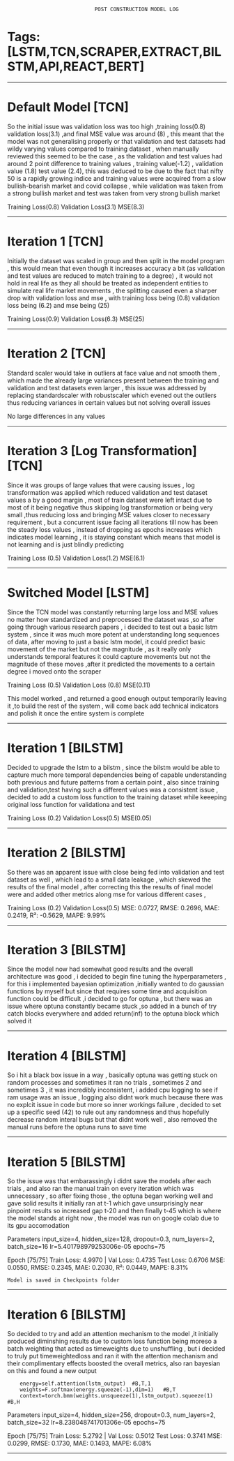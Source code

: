                                 POST CONSTRUCTION MODEL LOG


# Tags:[LSTM,TCN,SCRAPER,EXTRACT,BILSTM,API,REACT,BERT]
___________________________

# Default Model [TCN]

So the initial issue was validation loss was too high ,training loss(0.8) validation loss(3.1) ,and final MSE value was around (8) , this meant that the model was not generalising properly or that validation and test datasets had wildy varying values compared to training dataset , when manually reviewed this seemed to be the case , as the validation and test values had around 2 point difference to training values , training value(-1.2) , validation value (1.8) test value (2.4), this was deduced to be due to the fact that nifty 50 is a rapidly growing indice and training values were acquired from a slow bullish-bearish market and covid collapse , while validation was taken from a strong bullish market and test was taken from very strong bullish market

Training Loss(0.8)
Validation Loss(3.1)
MSE(8.3)

___________________________

# Iteration 1 [TCN]

Initially the dataset was scaled in group and then split in the model program , this would mean that even though it increases accuracy a bit  (as validation and test values are reduced to match training to a degree) , it would not hold in real life as they all should be treated as independent entities to simulate real life market movements , 
the splitting caused even a sharper drop with validation loss and mse , with training loss being (0.8) validation loss being (6.2) and mse being (25) 

Training Loss(0.9)
Validation Loss(6.3)
MSE(25)

___________________________

# Iteration 2  [TCN]

Standard scaler would take in outliers at face value and not smooth them , which made the already large variances present between the training and validation and test datasets even larger , this issue was addressed by replacing standardscaler with robustscaler which evened out the outliers thus reducing variances in certain values but not solving overall issues 

No large differences in any values

__________________________

# Iteration 3 [Log Transformation] [TCN]

Since it was groups of large values that were causing issues , log transformation was applied which reduced validation and test dataset values a by a good margin , most of train dataset were left intact due to most of it being negative thus skipping log transformation or being very small ,thus reducing loss and bringing MSE values closer to necessary requirement , but a concurrent issue facing all iterations till now has been the steady loss values , instead of dropping as epochs increases which indicates model learning , it is staying constant which means that model is not learning and is just blindly predicting 

Training Loss (0.5)
Validation Loss(1.2)
MSE(6.1)

_____________________________

# Switched Model [LSTM]

Since the TCN model was constantly returning large loss and MSE values no matter how standardized and preprocessed the dataset was ,so after going through various research papers , i decided to test out a basic lstm system , since it was much more potent at understanding long sequences of data, after moving to just a basic lstm model, it could predict basic movement of the market but not the magnitude , as it really only understands temporal features it could capture movements but not the magnitude of these moves ,after it predicted the movements to a certain degree i moved onto the scraper 

Training Loss (0.5)
Validation Loss (0.8)
MSE(0.11)

This model worked , and returned a good enough output temporarily leaving it ,to build the rest of the system , will come back add technical indicators and polish it once the entire system is complete 

____________________________

# Iteration 1 [BILSTM]

Decided to upgrade the lstm to a bilstm , since the bilstm would be able to capture much more temporal dependencies being of capable understanding both previous and future patterns from a certain point , also since training and validation,test having such a different values was a consistent issue , decided to add a custom loss function to the training dataset while keeeping original loss function for validationa and test

Training Loss (0.2)
Validation Loss(0.5)
MSE(0.05)

____________________________

# Iteration 2 [BILSTM]

So there was an apparent issue with close being fed into validation and test dataset as well , which lead to a small data leakage , which skewed the results of the final model , after correcting this the results of final model were and added other metrics along mse for various different cases ,

Training Loss (0.2)
Validation Loss(0.5)
MSE: 0.0727, RMSE: 0.2696, MAE: 0.2419, R²: -0.5629, MAPE: 9.99%

__________________________

# Iteration 3 [BILSTM]

Since the model now had somewhat good results and the overall architecture was good , i decided to begin fine tuning the hyperparameters , for this i implemented bayesian optimization ,initially wanted to do gaussian functions by myself but since that requires some time and acquisition function could be difficult ,i decided to go for optuna , but there was an issue where optuna constantly became stuck ,so added in a bunch of try catch blocks everywhere and added return(inf) to the optuna block which solved it

__________________________

# Iteration 4 [BILSTM]

So i hit a black box issue in a way , basically optuna was getting stuck on random processes and sometimes it ran no trials , sometimes 2 and sometimes 3 , it was incredibly inconsistent, i added cpu logging to see if ram usage was an issue , logging also didnt work much because there was no explcit issue in code but more so inner workings failure , decided to set up a specific seed (42) to rule out any randomness and thus hopefully decrease random interal bugs but that didnt work well , also removed the manual runs before the optuna runs to save time

__________________________

# Iteration 5 [BILSTM]

So the issue was that embarassingly i didnt save the models after each trials , and also ran the manual train on every iteration which was unnecessary , so after fixing those , the optuna began working well and gave solid results
it initially ran at t-1 which gave unsurprisingly near pinpoint results so increased gap t-20 and then finally t-45
which is where the model stands at right now , the model was run on google colab due to its gpu accomodation

Parameters
input_size=4, hidden_size=128, dropout=0.3, num_layers=2, batch_size=16 lr=5.401798979253006e-05 
epochs=75

Epoch [75/75] Train Loss: 4.9970 | Val Loss: 0.4735
Test Loss: 0.6706
MSE: 0.0550, RMSE: 0.2345, MAE: 0.2030, R²: 0.0449, MAPE: 8.31%

    Model is saved in Checkpoints folder 

___________________________

# Iteration 6 [BILSTM]

So decided to try and add an attention mechanism to the model ,it initially produced diminshing results due to custom loss function being moreso a batch weighting that acted as timeweights due to unshuffling , but i decided to truly put timeweightedloss and ran it with the attention mechanism and their complimentary effects boosted the overall metrics, also ran bayesian on this and found a new output
    
        energy=self.attention(lstm_output)  #B,T,1
        weights=F.softmax(energy.squeeze(-1),dim=1)   #B,T
        context=torch.bmm(weights.unsqueeze(1),lstm_output).squeeze(1) #B,H

Parameters 
input_size=4, hidden_size=256, dropout=0.3, num_layers=2, batch_size=32 lr=8.238048741701306e-05
epochs=75

Epoch [75/75] Train Loss: 5.2792 | Val Loss: 0.5012
Test Loss: 0.3741
MSE: 0.0299, RMSE: 0.1730, MAE: 0.1493, MAPE: 6.08%

__________________________
